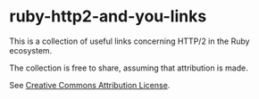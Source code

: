 # ruby-http2-and-you-links

This is a collection of useful links concerning HTTP/2 in the Ruby
ecosystem.

The collection is free to share, assuming that attribution is made.

See [Creative Commons Attribution License](https://creativecommons.org/licenses/by/4.0/).

